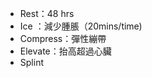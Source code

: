 -   Rest：48 hrs    
-   Ice ：減少腫脹（20mins/time)    
-   Compress：彈性繃帶    
-   Elevate：抬高超過心臟    
-   Splint